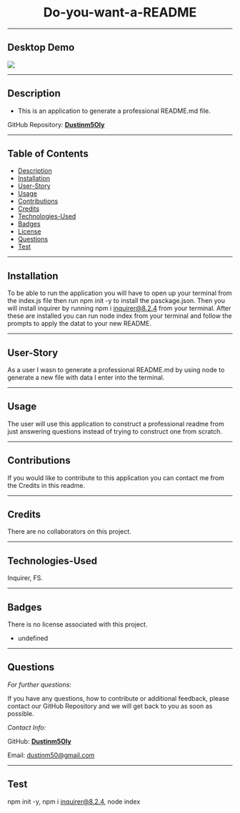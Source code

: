 <h1 align="center"> Do-you-want-a-README </h1>

----

## Desktop Demo
<img src= "./images/README.gif"></img>

----

## Description
* This is an application to generate a professional README.md file. 

GitHub Repository: [**Dustinm5Oly**](https://github.com/Dustinm5Oly/Do-you-want-a-README)

----

## Table of Contents
* [Description](#description)
* [Installation](#installation)
* [User-Story](#user-story)
* [Usage](#usage)
* [Contributions](#contributions)
* [Credits](#credits)
* [Technologies-Used](#technologies-used)
* [Badges](#badges)
* [License](#license)
* [Questions](#questions)
* [Test](#test)

----

## Installation
To be able to run the application you will have to open up your terminal from the index.js file then run npm init -y to install the pasckage.json. Then you will install inquirer by running npm i inquirer@8.2.4 from your terminal. After these are installed you can run node index from your terminal and follow the prompts to apply the datat to your new README.

----

## User-Story
As a user I wasn to generate a professional README.md by using node to generate a new file with data I enter into the terminal. 

----

## Usage
The user will use this application to construct a professional readme from just answering questions instead of trying to construct one from scratch.

----

## Contributions
If you would like to contribute to this application you can contact me from the Credits in this readme.

----

## Credits
There are no collaborators on this project.

----

## Technologies-Used
Inquirer, FS.

----

## Badges


There is no license associated with this project.
* undefined

-----

## Questions
*For further questions:*

If you have any questions, how to contribute or additional feedback, please contact our GitHub Repository and we will get back to you as soon as possible.

*Contact Info:*

GitHub: [**Dustinm5Oly**](https://github.com/Dustinm5Oly)

Email: dustinm50@gmail.com

----

## Test
npm init -y, npm i inquirer@8.2.4, node index



